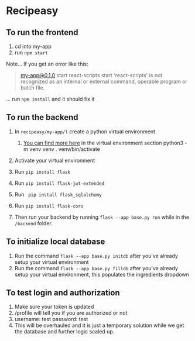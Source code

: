 # Recipeasy

## To run the frontend

1. cd into my-app
2. run `npm start`

Note...
If you get an error like this:
> my-app@0.1.0 start
> react-scripts start
'react-scripts' is not recognized as an internal or external command,
operable program or batch file.

... run `npm install` and it should fix it

## To run the backend

1. In `recipeasy/my-app/l` create a python virtual environment
   1. [You can find more here](https://flask.palletsprojects.com/en/2.2.x/installation/) in the virtual environment section
python3 -m venv venv
. venv/bin/activate

2. Activate your virtual environment
3. Run `pip install flask`
4. Run `pip install flask-jwt-extended`
5. Run ` pip install flask_sqlalchemy`
6. Run `pip install flask-cors`
7. Then run your backend by running `flask --app base.py run` while in the `/backend` folder.

## To initialize local database

1. Run the command `flask --app base.py initdb` after you've already setup your virtual environment
2. Run the command `flask --app base.py filldb` after you've already setup your virtual environment, this populates the ingredients dropdown

## To test login and authorization

1. Make sure your token is updated
2. /profile will tell you if you are authorized or not
3. username: test password: test
4. This will be overhauled and it is just a temporary solution while we get the database and further logic scaled up.
